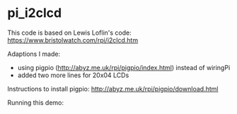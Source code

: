 # pi_i2clcd

This code is based on Lewis Loflin's code:
https://www.bristolwatch.com/rpi/i2clcd.htm

Adaptions I made:
- using pigpio (http://abyz.me.uk/rpi/pigpio/index.html) instead of wiringPi
- added two more lines for 20x04 LCDs

Instructions to install pigpio: http://abyz.me.uk/rpi/pigpio/download.html

Running this demo:
